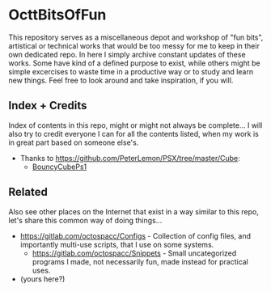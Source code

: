# OcttBitsOfFun

This repository serves as a miscellaneous depot and workshop of "fun bits", artistical or technical works that would be too messy for me to keep in their own dedicated repo.
In here I simply archive constant updates of these works. Some have kind of a defined purpose to exist, while others might be simple excercises to waste time in a productive way or to study and learn new things.
Feel free to look around and take inspiration, if you will.

## Index + Credits

Index of contents in this repo, might or might not always be complete...
I will also try to credit everyone I can for all the contents listed, when my work is in great part based on someone else's.

* Thanks to <https://github.com/PeterLemon/PSX/tree/master/Cube>:
	* [BouncyCubePs1](BouncyCubePs1)

## Related

Also see other places on the Internet that exist in a way similar to this repo, let's share this common way of doing things...

* <https://gitlab.com/octospacc/Configs> - Collection of config files, and importantly multi-use scripts, that I use on some systems.
	* <https://gitlab.com/octospacc/Snippets> - Small uncategorized programs I made, not necessarily fun, made instead for practical uses.
* (yours here?)
